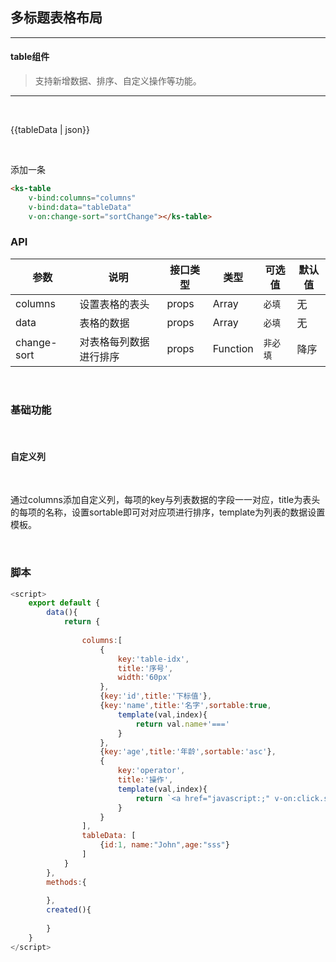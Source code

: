 ##  多标题表格布局

---

#### table组件

> 支持新增数据、排序、自定义操作等功能。

------

<br/>

{{tableData | json}}

<br/>

<ks-table
    v-bind:columns="columns"
    v-bind:data="tableData"
    v-on:change-sort="sortChange"></ks-table>

<ks-button v-on:click="addOneData">添加一条</ks-button>


```html
<ks-table
    v-bind:columns="columns"
    v-bind:data="tableData"
    v-on:change-sort="sortChange"></ks-table>
```
### API

| 参数 | 说明 | 接口类型 | 类型 | 可选值 | 默认值 |
|------|-------|----------|---------|-------|--------|
| columns | 设置表格的表头 | props | Array | `必填` | 无 |
| data | 表格的数据 | props | Array | `必填` | 无 |
| change-sort | 对表格每列数据进行排序 | props  | Function | `非必填` | 降序 |

<br/>

### 基础功能

<br/>

#### 自定义列

<br/>

通过columns添加自定义列，每项的key与列表数据的字段一一对应，title为表头的每项的名称，设置sortable即可对对应项进行排序，template为列表的数据设置模板。


<br/>

### 脚本

```javascript
<script>
    export default {
        data(){
            return {
                
                columns:[
                    {
                        key:'table-idx',
                        title:'序号',
                        width:'60px'
                    },
                    {key:'id',title:'下标值'},
                    {key:'name',title:'名字',sortable:true,
                        template(val,index){
                            return val.name+'==='
                        }
                    },
                    {key:'age',title:'年龄',sortable:'asc'},
                    {
                        key:'operator',
                        title:'操作',
                        template(val,index){
                            return `<a href="javascript:;" v-on:click.stop="output('${index}')" >操作</a><span>|</span><a href="javascript:;" v-on:click.stop="remove('${index}')" >删除</a>`
                        }
                    }
                ],
                tableData: [
                    {id:1, name:"John",age:"sss"}
                ]
            }
        },
        methods:{
            
        },
        created(){
            
        }
    }
</script>
```

<script type="text/javascript">
    export default {
        data(){
            return {
                
                columns:[
                    {
                        key:'table-idx',
                        title:'序号',
                        width:'60px'
                    },
                    {key:'id',title:'下标值'},
                    {key:'name',title:'名字',sortable:true,
                        template(val,index){
                            return val.name+'==='
                        }
                    },
                    {key:'age',title:'年龄',sortable:'asc'},
                    {
                        key:'operator',
                        title:'操作',
                        template(val,index){
                            return `<a href="javascript:;" v-on:click.stop="output('${index}')" >操作</a><span>|</span><a href="javascript:;" v-on:click.stop="remove('${index}')" >删除</a>`
                        }
                    }
                ],
                tableData: [
                    {id:1, name:"John",age:"sss"}
                ]
            }
        },
        methods:{
            addOneData(val){
                this.tableData.push({id:1, name:"John--",age:"sss",work:'IT',work2:'IT2',operator:''})   
            },
            output(val){
                this.$KsNotice.info('内容',`点击序列为：${val}`)
            },
            remove(index){
                // alert('delete: '+index)
                this.tableData.splice(index,1)
            },
            sortChange(key,val){
                this.$KsNotice.info('内容',`排序的字段为：${key}，顺序为：${val}`)
                
            }
        },
        created(){
            
        }
    }
</script>

<!-- ####  基础样式 -->



<br>

<!-- 
rowspan="2"  意思是向下合并两个单元格
colspan="2"  意思是向右合并两个单元格
<div class="multiple-table">
    <table>  
        <thead>    
            <tr>      
                <th rowspan="2">表头一</th>      
                <th rowspan="2">表头二</th>      
                <th colspan="2"><div>表头三</div></th>      
                <th colspan="3"><div>表头四</div></th>
                <th rowspan="2">表头五</th>     
            </tr>    
            <tr>      
                <th>当月</th>      
                <th>上月</th>      
                <th>当月</th>      
                <th>上月</th>      
                <th>其他</th>      
            </tr>  
        </thead>  
        <tbody>    
            <tr>      
                <td v-for="1 in 8">第1行,第{{$index+1}}列</td> 
            </tr>    
            <tr> 
                <td v-for="1 in 8">第2行,第{{$index+1}}列</td> 
            </tr>    
            <tr>      
                <td v-for="1 in 8">第3行,第{{$index+1}}列</td>   
            </tr> 
        </tbody>
    </table>
</div> -->




